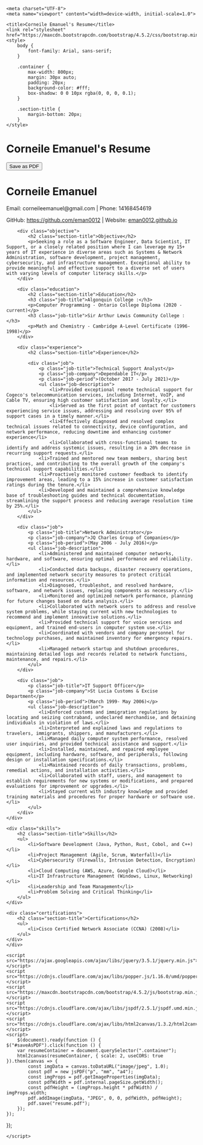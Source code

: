 <!DOCTYPE html>
<html lang="en">
<head>
     
    <meta charset="UTF-8">
    <meta name="viewport" content="width=device-width, initial-scale=1.0">

    <title>Corneile Emanuel's Resume</title>
    <link rel="stylesheet" href="https://maxcdn.bootstrapcdn.com/bootstrap/4.5.2/css/bootstrap.min.css">
    <style>
        body {
            font-family: Arial, sans-serif;
        }
        
        .container {
            max-width: 800px;
            margin: 30px auto;
            padding: 20px;
            background-color: #fff;
            box-shadow: 0 0 10px rgba(0, 0, 0, 0.1);
        }
        
        .section-title {
            margin-bottom: 20px;
        }
    </style>
</head>
<body>
    <div class="container">
        <h1 class="text-center">Corneile Emanuel's Resume</h1>
        <button id="saveAsPDF" class="btn btn-primary">Save as PDF</button>
          <div class="header">
            <h1>Corneile Emanuel</h1>
            <p>Email: corneileemanuel@gmail.com | Phone: 14168454619</p>
            <p>GitHub: <a href="https://github.com/eman0012">https://github.com/eman0012</a> | Website: <a href="https://eman0012.github.io">eman0012.github.io</a></p>
        </div>

        <div class="objective">
            <h2 class="section-title">Objective</h2>
            <p>Seeking a role as a Software Engineer, Data Scientist, IT Support, or a closely related position where I can leverage my 15+ years of IT experience in diverse areas such as Systems & Network Administration, software development, project management, cybersecurity, and infrastructure management. Exceptional ability to provide meaningful and effective support to a diverse set of users with varying levels of computer literacy skills.</p>
        </div>

        <div class="education">
            <h2 class="section-title">Education</h2>
            <h3 class="job-title">Algonquin College :</h3>
            <p>Computer Programming - Ontario College Diploma (2020 - current)</p>
            <h3 class="job-title">Sir Arthur Lewis Community College :</h3>
            <p>Math and Chemistry - Cambridge A-Level Certificate (1996-1998)</p>
        </div>

        <div class="experience">
            <h2 class="section-title">Experience</h2>

            <div class="job">
                <p class="job-title">Technical Support Analyst</p>
                <p class="job-company">Dependable IT</p>
                <p class="job-period">(October 2017 - July 2021)</p>
                <ul class="job-description">
                    <li>Provided exceptional remote technical support for Cogeco's telecommunication services, including Internet, VoIP, and Cable TV, ensuring high customer satisfaction and loyalty.</li>
                    <li>Served as the first point of contact for customers experiencing service issues, addressing and resolving over 95% of support cases in a timely manner.</li>
                    <li>Effectively diagnosed and resolved complex technical issues related to connectivity, device configuration, and network performance, reducing downtime and enhancing customer experience</li>
                    <li>Collaborated with cross-functional teams to identify and address systemic issues, resulting in a 20% decrease in recurring support requests.</li>
                <li>Trained and mentored new team members, sharing best practices, and contributing to the overall growth of the company's technical support capabilities.</li>
                <li>Proactively monitored customer feedback to identify improvement areas, leading to a 15% increase in customer satisfaction ratings during the tenure.</li>
                <li>Developed and maintained a comprehensive knowledge base of troubleshooting guides and technical documentation, streamlining the support process and reducing average resolution time by 25%.</li>
            </ul>
        </div>

        <div class="job">
            <p class="job-title">Network Administrator</p>
            <p class="job-company">JQ Charles Group of Companies</p>
            <p class="job-period">(May 2006 - July 2016)</p>
            <ul class="job-description">
                <li>Administered and maintained computer networks, hardware, and software, ensuring optimal performance and reliability.</li>
                <li>Conducted data backups, disaster recovery operations, and implemented network security measures to protect critical information and resources.</li>
                <li>Diagnosed, troubleshot, and resolved hardware, software, and network issues, replacing components as necessary.</li>
                <li>Monitored and optimized network performance, planning for future changes based on data analysis.</li>
                <li>Collaborated with network users to address and resolve system problems, while staying current with new technologies to recommend and implement innovative solutions.</li>
                <li>Provided technical support for voice services and equipment, and trained end-users in computer system use.</li>
                <li>Coordinated with vendors and company personnel for technology purchases, and maintained inventory for emergency repairs.</li>
                <li>Managed network startup and shutdown procedures, maintaining detailed logs and records related to network functions, maintenance, and repairs.</li>
            </ul>
        </div>

        <div class="job">
            <p class="job-title">IT Support Officer</p>
            <p class="job-company">St Lucia Customs & Excise Department</p>
            <p class="job-period">(March 1999- May 2006)</p>
            <ul class="job-description">
                <li>Enforced customs and immigration regulations by locating and seizing contraband, undeclared merchandise, and detaining individuals in violation of laws.</li>
                <li>Interpreted and explained laws and regulations to travelers, immigrants, shippers, and manufacturers.</li>
                <li>Managed daily computer system performance, resolved user inquiries, and provided technical assistance and support.</li>
                <li>Installed, maintained, and repaired employee equipment, including hardware, software, and peripherals, following design or installation specifications.</li>
                <li>Maintained records of daily transactions, problems, remedial actions, and installation activities.</li>
                <li>Collaborated with staff, users, and management to establish requirements for new systems or modifications, and prepared evaluations for improvement or upgrades.</li>
                <li>Stayed current with industry knowledge and provided training materials and procedures for proper hardware or software use.</li>
            </ul>
        </div>
    </div>

    <div class="skills">
        <h2 class="section-title">Skills</h2>
        <ul>
            <li>Software Development (Java, Python, Rust, Cobol, and C++)</li>
            <li>Project Management (Agile, Scrum, Waterfall)</li>
            <li>Cybersecurity (Firewalls, Intrusion Detection, Encryption)</li>
            <li>Cloud Computing (AWS, Azure, Google Cloud)</li>
            <li>IT Infrastructure Management (Windows, Linux, Networking)</li>
            <li>Leadership and Team Management</li>
            <li>Problem Solving and Critical Thinking</li>
        </ul>
    </div>

    <div class="certifications">
        <h2 class="section-title">Certifications</h2>
        <ul>
            <li>Cisco Certified Network Associate (CCNA) (2008)</li>
        </ul>
    </div>
    </div>

    <script src="https://ajax.googleapis.com/ajax/libs/jquery/3.5.1/jquery.min.js"></script>
    <script src="https://cdnjs.cloudflare.com/ajax/libs/popper.js/1.16.0/umd/popper.min.js"></script>
    <script src="https://maxcdn.bootstrapcdn.com/bootstrap/4.5.2/js/bootstrap.min.js"></script>
    <script src="https://cdnjs.cloudflare.com/ajax/libs/jspdf/2.5.1/jspdf.umd.min.js"></script>
    <script src="https://cdnjs.cloudflare.com/ajax/libs/html2canvas/1.3.2/html2canvas.min.js"></script>
    <script>
        $(document).ready(function () {
    $("#saveAsPDF").click(function () {
        var resumeContainer = document.querySelector(".container");
        html2canvas(resumeContainer, { scale: 2, useCORS: true }).then(canvas => {
            const imgData = canvas.toDataURL("image/jpeg", 1.0);
            const pdf = new jsPDF("p", "mm", "a4");
            const imgProps = pdf.getImageProperties(imgData);
            const pdfWidth = pdf.internal.pageSize.getWidth();
            const pdfHeight = (imgProps.height * pdfWidth) / imgProps.width;
            pdf.addImage(imgData, "JPEG", 0, 0, pdfWidth, pdfHeight);
            pdf.save("resume.pdf");
        });
    });
});

    </script>
</body>
</html>
